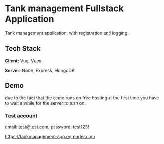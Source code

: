 # Tank management Fullstack Application

Tank management application, with registration and logging.


## Tech Stack

**Client:** Vue, Vuex

**Server:** Node, Express, MongoDB


## Demo
due to the fact that the demo runs on free hosting at the first time you have to wait a while for the server to turn on.

### Test account
  email: test@test.com,
  password: test123!


https://tankmanagement-app.onrender.com